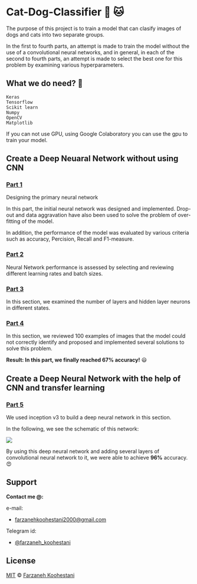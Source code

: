 # Cat-Dog-Classifier :dog: :cat:

The purpose of this project is to train a model that can clasify images of dogs and cats into two separate groups.

In the first to fourth parts, an attempt is made to train the model without the use of a convolutional neural networks, and in general, in each of the second to fourth parts, an attempt is made to select the best one for this problem by examining various hyperparameters.

## What we do need? :bell:

```
Keras
Tensorflow
Scikit learn
Numpy
OpenCV
Matplotlib
```

If you can not use GPU, using Google Colaboratory you can use the gpu to train your model.

## Create a Deep Neuaral Network without using CNN

### [Part 1](https://github.com/farkoo/Cat-Dog-Classifier/blob/master/CatDogClassifier_Part_1.ipynb)
Designing the primary neural network

In this part, the initial neural network was designed and implemented. Drop-out and data aggravation have also been used to solve the problem of over-fitting of the model.

In addition, the performance of the model was evaluated by various criteria such as accuracy, Percision, Recall and F1-measure.

### [Part 2](https://github.com/farkoo/Cat-Dog-Classifier/blob/master/CatDogClassifier_Part_2_batch.ipynb)
Neural Network performance is assessed by selecting and reviewing different learning rates and batch sizes.

### [Part 3](https://github.com/farkoo/Cat-Dog-Classifier/blob/master/CatDogClassifier_Part_3.ipynb)
In this section, we examined the number of layers and hidden layer neurons in different states.

### [Part 4](https://github.com/farkoo/Cat-Dog-Classifier/blob/master/CatDogClassifier_Part_4.ipynb)
In this section, we reviewed 100 examples of images that the model could not correctly identify and proposed and implemented several solutions to solve this problem.

**Result: In this part, we finally reached 67% accuracy!** :smiley:

## Create a Deep Neural Network with the help of CNN and transfer learning

### [Part 5](https://github.com/farkoo/Cat-Dog-Classifier/blob/master/CatDogClassifier_Part_5.ipynb)

We used inception v3 to build a deep neural network in this section.

In the following, we see the schematic of this network:


<img src="https://cloud.google.com/tpu/docs/images/inceptionv3onc--oview.png">

By using this deep neural network and adding several layers of convolutional neural network to it, we were able to achieve **96%** accuracy. :heart_eyes:

## Support

**Contact me @:**

e-mail:

* farzanehkoohestani2000@gmail.com

Telegram id:

* [@farzaneh_koohestani](https://t.me/farzaneh_koohestani)

## License
[MIT](https://github.com/farkoo/Cat-Dog-Classifier/blob/master/LICENSE)
&#0169; 
[Farzaneh Koohestani](https://github.com/fark00)




